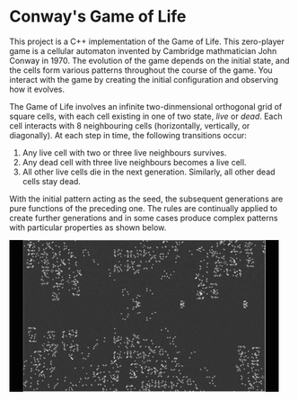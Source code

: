 # Conway's Game of Life

This project is a C++ implementation of the Game of Life. This zero-player game is a cellular automaton invented by Cambridge mathmatician John Conway in 1970. The evolution of the game depends on the initial state, and the cells form various patterns throughout the course of the game. You interact with the game by creating the initial configuration and observing how it evolves.

The Game of Life involves an infinite two-dinmensional orthogonal grid of square cells, with each cell existing in one of two state, _live_ or _dead_. Each cell interacts with 8 neighbouring cells (horizontally, vertically, or diagonally). At each step in time, the following transitions occur:

1. Any live cell with two or three live neighbours survives.
2. Any dead cell with three live neighbours becomes a live cell.
3. All other live cells die in the next generation. Similarly, all other dead cells stay dead.

With the initial pattern acting as the seed, the subsequent generations are pure functions of the preceding one. The rules are continually applied to create further generations and in some cases produce complex patterns with particular properties as shown below.

![Video](data/gol.gif)
